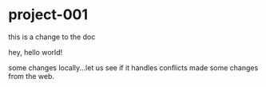 # project-001
this is a change to the doc

hey, hello world!


some changes locally...let us see if it handles conflicts
made some changes from the web.

